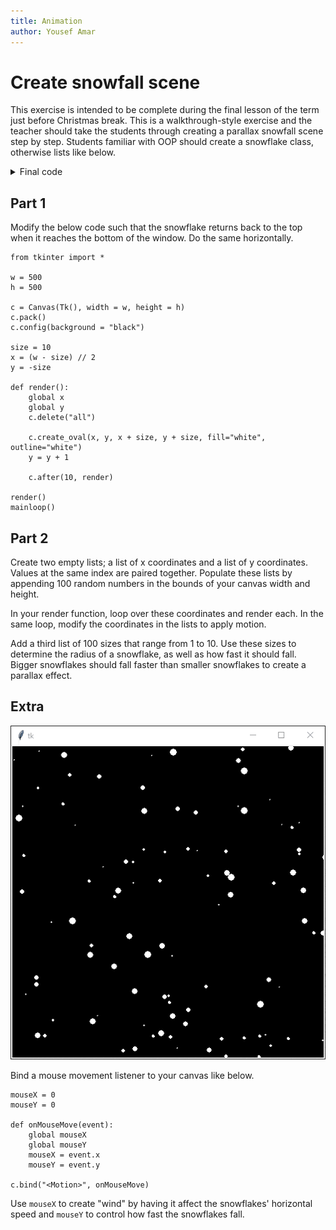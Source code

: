 ```yaml
---
title: Animation
author: Yousef Amar
---
```


# Create snowfall scene

This exercise is intended to be complete during the final lesson of the term just before Christmas break. This is a walkthrough-style exercise and the teacher should take the students through creating a parallax snowfall scene step by step. Students familiar with OOP should create a snowflake class, otherwise lists like below.

<details>
	<summary>Final code</summary>

```
from tkinter import *
import random

w = 500
h = 500

c = Canvas(Tk(), width = w, height = h)
c.pack()
c.config(background = "black")

xs    = []
ys    = []
sizes = []

for i in range(100):
    xs.append(random.randint(0, w))
    ys.append(random.randint(0, h))
    sizes.append(random.randint(1, 10))

mouseX = 0
mouseY = 0

def render():
    c.delete("all")
    for i in range(100):
        x = xs[i]
        y = ys[i]
        s = sizes[i]

        c.create_oval(x, y, x + s, y + s, fill="white", outline="white")

        ys[i] = ys[i] + (s / 10) * ((mouseY / h) + 1)
        xs[i] = xs[i] + ((mouseX / w) * 2) - 1
        if y > h:
            ys[i] = 0
        if x < 0:
            xs[i] = w
        elif x > w:
            xs[i] = 0
    c.after(10, render)

def onMouseMove(event):
    global mouseX
    global mouseY
    mouseX = event.x
    mouseY = event.y

c.bind("<Motion>", onMouseMove)

render()
mainloop()
```
</details>

## Part 1

Modify the below code such that the snowflake returns back to the top when it reaches the bottom of the window. Do the same horizontally.

```
from tkinter import *

w = 500
h = 500

c = Canvas(Tk(), width = w, height = h)
c.pack()
c.config(background = "black")

size = 10
x = (w - size) // 2
y = -size

def render():
    global x
    global y
    c.delete("all")

    c.create_oval(x, y, x + size, y + size, fill="white", outline="white")
    y = y + 1

    c.after(10, render)

render()
mainloop()
```

## Part 2

Create two empty lists; a list of x coordinates and a list of y coordinates. Values at the same index are paired together. Populate these lists by appending 100 random numbers in the bounds of your canvas width and height.

In your render function, loop over these coordinates and render each. In the same loop, modify the coordinates in the lists to apply motion.

Add a third list of 100 sizes that range from 1 to 10. Use these sizes to determine the radius of a snowflake, as well as how fast it should fall. Bigger snowflakes should fall faster than smaller snowflakes to create a parallax effect.

## Extra

![Snowfall scene demo](img/snow-compressed.gif)

Bind a mouse movement listener to your canvas like below.

```
mouseX = 0
mouseY = 0

def onMouseMove(event):
    global mouseX
    global mouseY
    mouseX = event.x
    mouseY = event.y

c.bind("<Motion>", onMouseMove)
```

Use `mouseX` to create "wind" by having it affect the snowflakes' horizontal speed and `mouseY` to control how fast the snowflakes fall.

